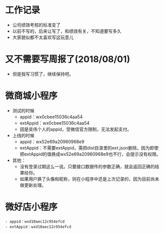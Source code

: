 # 工作记录
* 公司绩效考核的标准变了
* 以前不写的，后来让写了，和绩效有关，不知道要写多久
* 大家貌似都不太喜欢写这玩意儿

# 又不需要写周报了(2018/08/01)
* 但是我写习惯了，继续保持吧。

# 微商城小程序
* 测试的时候
    - appid：wx0cbee15036c4aa54
    - extAppid：wx0cbee15036c4aa54
    - 因是吴伟个人的appid，受微信官方限制，无法发起支付。
* 上线的时候
    - appid：wx52e69a20960968e9
    - extAppid：不需要extAppid，需把dist目录里的ext.json删除。因为即使把extAppid的值换成wx52e69a20960968e9也不行，会提示没有权限。
* 其他：
    - 没有登录过期这么一说。只要接口数据传的参数正确，就会返回正确的结果给你。
    - 如果用户换了头像和昵称，则在小程序中还是上次记录的，因为目前尚未做更新处理。

# 微好店小程序
    - appid：wxd10aec12c954efcd
    - extAppid：wxd10aec12c954efcd
